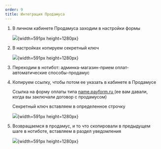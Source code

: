 ```yaml
---
order: 9
title: Интеграция Продамуса
---
```


1. В личном кабинете Продамуса заходим в настройки формы

   ![](./integraciya-prodamusa.jpeg){width=591px height=1280px}

2. В настройках копируем секретный ключ

   ![](./integraciya-prodamusa-4.jpeg){width=591px height=1280px}

3. Переходим в нотибот: админка-магазин-прием оплат-автоматические способы-продамус

4. Копируем ссылку, чтобы потом ее указать в кабинете в Продамусе

   Ссылка на форму оплаты типа [name.payform.ru ](http://name.payform.ru)(ее вам давали, когда вы заключали договор с продамусом)

   Секретный ключ вставляем в определенное строчку

   ![](./integraciya-prodamusa-2.jpeg){width=591px height=1280px}

5. Возвращаемся в продамус, и то что скопировали в предыдущем шаге в нотиботе, вставляем в раздел уведомления

   ![](./integraciya-prodamusa-3.jpeg){width=591px height=1280px}